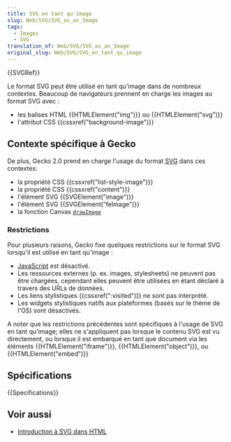 ```yaml
---
title: SVG en tant qu'image
slug: Web/SVG/SVG_as_an_Image
tags:
  - Images
  - SVG
translation_of: Web/SVG/SVG_as_an_Image
original_slug: Web/SVG/SVG_en_tant_qu_image
---
```


{{SVGRef}}

Le format SVG peut être utilisé en tant qu'image dans de nombreux contextes. Beaucoup de navigateurs prennent en charge les images au format SVG avec :

- les balises HTML {{HTMLElement("img")}} ou {{HTMLElement("svg")}}
- l'attribut CSS {{cssxref("background-image")}}

## Contexte spécifique à Gecko

De plus, Gecko 2.0 prend en charge l'usage du format [SVG](/fr/docs/SVG) dans ces contextes:

- la propriété CSS {{cssxref("list-style-image")}}
- la propriété CSS {{cssxref("content")}}
- l'élément SVG {{SVGElement("image")}}
- l'élément SVG {{SVGElement("feImage")}}
- la fonction Canvas [`drawImage`](/fr/docs/HTML/Canvas/Tutorial/Using_images#drawImage)

### Restrictions

Pour plusieurs raisons, Gecko fixe quelques restrictions sur le format SVG lorsqu'il est utilisé en tant qu'image :

- [JavaScript](/fr/docs/Web/JavaScript) est désactivé.
- Les ressources externes (p. ex. images, stylesheets) ne peuvent pas être chargées, cependant elles peuvent être utilisées en étant déclaré à travers des URLs de données.
- Les liens stylistiques {{cssxref(":visited")}}  ne sont pas interprété.
- Les widgets stylistiques natifs aux plateformes (basés sur le thème de l'OS) sont désactivés.

A noter que les restrictions précédentes sont spécifiques à l'usage de SVG en tant qu'image; elles ne s'appliquent pas lorsque le contenu SVG est vu directement, ou lorsque il est embarqué en tant que document via les éléments {{HTMLElement("iframe")}}, {{HTMLElement("object")}}, ou {{HTMLElement("embed")}}

## Spécifications

{{Specifications}}

## Voir aussi

- [Introduction à SVG dans HTML](/fr/docs/Introduction_à_SVG_dans_HTML)
